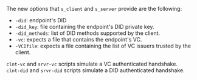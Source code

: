 The new options that `s_client` and `s_server` provide are the following:
- `-did`: endpoint's DID
- `-did_key`: file containing the endpoint's DID private key.
- `-did_methods`: list of DID methods supported by the client.
- `-vc`: expects a file that contains the endpoint's VC.
- `-VCIfile`: expects a file containing the list of VC issuers trusted by the client. 

`clnt-vc` and `srvr-vc` scripts simulate a VC authenticated handshake.  
`clnt-did` and `srvr-did` scripts simulate a DID authenticated handshake.